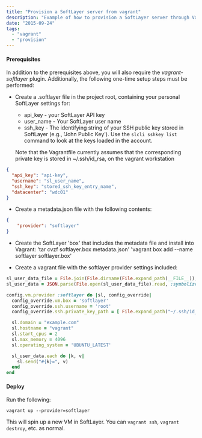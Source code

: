 ```yaml
---
title: "Provision a SoftLayer server from vagrant"
description: "Example of how to provision a SoftLayer server through Vagrant"
date: "2015-09-24"
tags:
  - "vagrant"
  - "provision"
---
```


#### Prerequisites

In addition to the prerequisites above, you will also require the *vagrant-softlayer* plugin.  Additionally, the following one-time setup steps must be performed:

+ Create a .softlayer file in the project root, containing your personal SoftLayer settings for:
    * api_key - your SoftLayer API key
    * user_name - Your SoftLayer user name
    * ssh_key - The identifying string of your SSH public key stored in SoftLayer (e.g., 'John Public Key'). Use the `slcli sshkey list` command to look at the keys loaded in the account.

    Note that the Vagrantfile currently assumes that the corresponding private key is stored in ~/.ssh/id_rsa, on the vagrant workstation

```json
{
  "api_key": "api-key",
  "username": "sl_user_name",
  "ssh_key": "stored_ssh_key_entry_name",
  "datacenter": "wdc01"
}
```

+ Create a metadata.json file with the following contents:
```json
{
    "provider": "softlayer"
}
```

+ Create the SoftLayer 'box' that includes the metadata file and install into Vagrant:
    'tar cvzf softlayer.box metadata.json'
    'vagrant box add --name softlayer softlayer.box'

+ Create a vagrant file with the softlayer provider settings included:
```ruby
sl_user_data_file = File.join(File.dirname(File.expand_path(__FILE__)), '.softlayer')
sl_user_data = JSON.parse(File.open(sl_user_data_file).read, :symbolize_names => true)

config.vm.provider :softlayer do |sl, config_override|
  config_override.vm.box = 'softlayer'
  config_override.ssh.username = 'root'
  config_override.ssh.private_key_path = [ File.expand_path("~/.ssh/id_rsa") ]

  sl.domain = "example.com"
  sl.hostname = "vagrant"
  sl.start_cpus = 2
  sl.max_memory = 4096
  sl.operating_system = 'UBUNTU_LATEST'

  sl_user_data.each do |k, v|
    sl.send("#{k}=", v)
  end
end
```

#### Deploy

Run the following:

`vagrant up --provider=softlayer`

This will spin up a new VM in SoftLayer.  You can `vagrant ssh`, `vagrant destroy`, etc. as normal.

